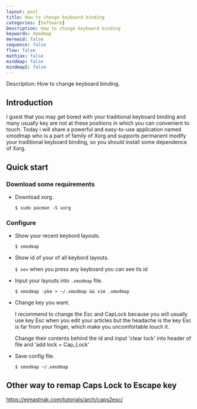 ```yaml
---
layout: post
title: How to change keyboard binding
categories: [Software]
Description: How to change keyboard binding
keywords: Xmodmap
mermaid: false
sequence: false
flow: false
mathjax: false
mindmap: false
mindmap2: false
---
```


Description: How to change keyboard binding.

## Introduction

I guest that you may get bored with your traditional keyboard binding and many usually key are not at these positions in which you can convenient to touch. Today i will share a powerful and easy-to-use application named xmodmap who is a part of family of Xorg and supports permanent modify your traditional keyboard binding, so you should install some dependence of Xorg. 

## Quick start

### Download some requirements

+ Download xorg.

    `$ sudo pacman -S xorg`

### Configure

+ Show your recent keybord layouts.

    `$ xmodmap`

+ Show id of your of all keybord layouts.

    `$ xev` when you press any keyboard you can see its id

+ Input your layouts into `.xmodmap` file.

    `$ xmodmap -pke > ~/.xmodmap && vim .xmodmap`

+ Change key you want.

    I recommend to change the Esc and CapLock because you will usually use key Esc when you edit your articles but the headache is the key Esc is far from your finger, which make you uncomfortable touch it.

    Change their contents behind the id and input 'clear lock' into header of file and 'add lock = Cap_Lock'

+ Save config file.

    `$ xmodmap ~/.xmodmap`

## Other way to remap Caps Lock to Escape key

https://ejmastnak.com/tutorials/arch/caps2esc/
